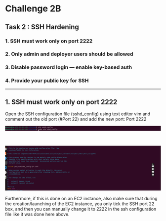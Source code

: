 # Challenge 2B

## Task 2 : SSH Hardening

### 1. SSH must work only on port 2222

### 2. Only admin and deployer users should be allowed

### 3. Disable password login — enable key-based auth

### 4. Provide your public key for SSH

---

## 1. SSH must work only on port 2222

Open the SSH configuration file (sshd_config) using text editor vim and comment out
the old port (#Port 22) and add the new port: Port 2222

![image1](images/ssh2-pic-1.png)

<br>

![image2](images/ssh2-pic-2.png)

Furthermore, if this is done on an EC2 instance, also make sure that during the creation/launching of the EC2 instance, you only tick the SSH port 22 box, and then you can manually change it to 2222 in the ssh configuration file like it was done here above.
